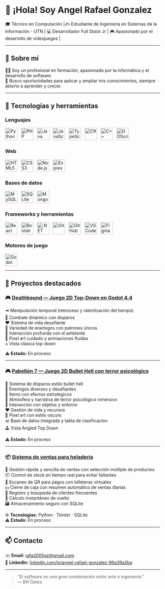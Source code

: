 # 👋 ¡Hola! Soy **Angel Rafael Gonzalez**

🎓  Técnico en Computación |✍ Estudiante de Ingeniería en Sistemas de la Información - UTN | 💻 Desarrollador Full Stack Jr | 🎮 Apasionado por el desarrollo de videojuegos |


---

## 🔧 Sobre mí

👨‍💻 Soy un profesional en formación, apasionado por la informática y el desarrollo de software.  
💪 Busco oportunidades para aplicar y ampliar mis conocimientos, siempre abierto a aprender y crecer. 

---

## 🚀 Tecnologías y herramientas

### Lenguajes  
<p align="left">
  <img src="https://cdn.jsdelivr.net/gh/devicons/devicon/icons/python/python-original.svg" alt="Python" width="40" height="40" />&nbsp;&nbsp;
  <img src="https://cdn.jsdelivr.net/gh/devicons/devicon/icons/php/php-original.svg" alt="PHP" width="40" height="40" />&nbsp;&nbsp;
  <img src="https://cdn.jsdelivr.net/gh/devicons/devicon/icons/java/java-original.svg" alt="Java" width="40" height="40" />&nbsp;&nbsp;
  <img src="https://cdn.jsdelivr.net/gh/devicons/devicon/icons/javascript/javascript-original.svg" alt="JavaScript" width="40" height="40" />&nbsp;&nbsp;
  <img src="https://cdn.jsdelivr.net/gh/devicons/devicon/icons/typescript/typescript-original.svg" alt="TypeScript" width="40" height="40" />&nbsp;&nbsp;
  <img src="https://cdn.jsdelivr.net/gh/devicons/devicon/icons/csharp/csharp-original.svg" alt="C#" width="40" height="40" />&nbsp;&nbsp;
  <img src="https://cdn.jsdelivr.net/gh/devicons/devicon/icons/cplusplus/cplusplus-original.svg" alt="C++" width="40" height="40" />&nbsp;&nbsp;
  <img src="https://cdn.jsdelivr.net/gh/devicons/devicon/icons/godot/godot-original.svg" alt="GDScript" width="40" height="40" />
</p>

### Web  
<p align="left">
  <img src="https://cdn.jsdelivr.net/gh/devicons/devicon/icons/html5/html5-original.svg" alt="HTML5" width="40" height="40" />&nbsp;&nbsp;
  <img src="https://cdn.jsdelivr.net/gh/devicons/devicon/icons/css3/css3-original.svg" alt="CSS3" width="40" height="40" />&nbsp;&nbsp;
  <img src="https://cdn.jsdelivr.net/gh/devicons/devicon/icons/nodejs/nodejs-original.svg" alt="Node.js" width="40" height="40" />&nbsp;&nbsp;
  <img src="https://cdn.jsdelivr.net/gh/devicons/devicon/icons/express/express-original.svg" alt="Express" width="40" height="40" />
</p>

### Bases de datos  
<p align="left">
  <img src="https://cdn.jsdelivr.net/gh/devicons/devicon/icons/mysql/mysql-original.svg" alt="MySQL" width="40" height="40" />&nbsp;&nbsp;
  <img src="https://cdn.jsdelivr.net/gh/devicons/devicon/icons/sqlite/sqlite-original.svg" alt="SQLite" width="40" height="40" />&nbsp;&nbsp;
  <img src="https://cdn.jsdelivr.net/gh/devicons/devicon/icons/mongodb/mongodb-original.svg" alt="MongoDB" width="40" height="40" />
</p>

### Frameworks y herramientas  
<p align="left">
  <img src="https://cdn.jsdelivr.net/gh/devicons/devicon/icons/react/react-original.svg" alt="React" width="40" height="40" />&nbsp;&nbsp;
  <img src="https://cdn.jsdelivr.net/gh/devicons/devicon/icons/bootstrap/bootstrap-plain.svg" alt="Bootstrap" width="40" height="40" />&nbsp;&nbsp;
  <img src="https://cdn.jsdelivr.net/gh/devicons/devicon/icons/dot-net/dot-net-original.svg" alt=".NET" width="40" height="40" />&nbsp;&nbsp;
  <img src="https://cdn.jsdelivr.net/gh/devicons/devicon/icons/git/git-original.svg" alt="Git" width="40" height="40" />&nbsp;&nbsp;
  <img src="https://cdn.jsdelivr.net/gh/devicons/devicon/icons/github/github-original.svg" alt="GitHub" width="40" height="40" />&nbsp;&nbsp;
  <img src="https://cdn.jsdelivr.net/gh/devicons/devicon/icons/vscode/vscode-original.svg" alt="VS Code" width="40" height="40" />&nbsp;&nbsp;
  <img src="https://cdn.jsdelivr.net/gh/devicons/devicon/icons/figma/figma-original.svg" alt="Figma" width="40" height="40" />
</p>

### Motores de juego  
<p align="left">
  <img src="https://cdn.jsdelivr.net/gh/devicons/devicon/icons/godot/godot-original.svg" alt="Godot Engine" width="40" height="40" />
</p>


---

## 📂 Proyectos destacados

### 🎮 [Deathbound — Juego 2D Top-Down en Godot 4.4](https://github.com/rafael-gonzalez-ARG/DEATHBOUND)

⏪ Manipulación temporal (retroceso y ralentización del tiempo)  
🔫 Combate dinámico con disparos  
❤️ Sistema de vida desafiante  
👾 Variedad de enemigos con patrones únicos  
🌿 Interacción profunda con el ambiente  
🎨 Pixel art cuidado y animaciones fluidas  
🔝 Vista clásica top-down  

⚠️ **Estado:** En proceso

---

### 🎮 [Pabellón 7 — Juego 2D Bullet Hell con terror psicológico](https://github.com/rafael-gonzalez-ARG/Pabellon_7)

🔫 Sistema de disparos estilo bullet hell  
👾 Enemigos diversos y desafiantes  
🎁 Items con efectos estratégicos  
🧠 Atmósfera y narrativa de terror psicológico inmersivo  
🌌 Interacción con objetos y entorno  
❤️ Gestión de vida y recursos  
🎨 Pixel art con estilo oscuro  
📊 Base de datos integrada y tabla de clasificación  
🕹️ Vista Angled Top Down

⚠️ **Estado:** En proceso

---

### 📦 [Sistema de ventas para heladería](https://github.com/rafael-gonzalez-ARG/Sistema-de-Gestion)

🛒 Gestión rápida y sencilla de ventas con selección múltiple de productos  
📦 Control de stock en tiempo real para evitar faltantes  
📱 Escaneo de QR para pagos con billeteras virtuales  
💵 Cierre de caja con resumen automático de ventas diarias  
👤 Registro y búsqueda de clientes frecuentes  
💸 Cálculo instantáneo de vuelto  
🗃️ Almacenamiento seguro con SQLite  

⚙️ **Tecnologías:** Python · Tkinter · SQLite  
⚠️ **Estado:** En proceso

---

## 📫 Contacto

✉️ **Email:** rafa2005gz@gmail.com  
💼 **LinkedIn:** [linkedin.com/in/angel-rafael-gonzalez-96a39a2ba](https://www.linkedin.com/in/angel-rafael-gonzalez-96a39a2ba)

---

> _“El software es una gran combinación entre arte e ingeniería.”_  
> — Bill Gates
